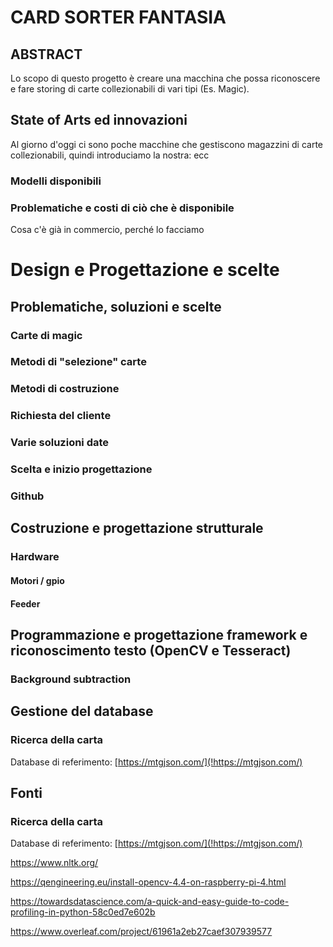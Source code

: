 # CARD SORTER FANTASIA

## ABSTRACT
Lo scopo di questo progetto è creare una macchina che possa riconoscere e fare storing di carte collezionabili di vari tipi (Es. Magic).

## State of Arts ed innovazioni
Al giorno d'oggi ci sono poche macchine che gestiscono magazzini di carte collezionabili, quindi introduciamo la nostra: ecc
### Modelli disponibili
<!-- Roca sorte e altri nostri competitori -->
### Problematiche e costi di ciò che è disponibile
<!-- la descrizione di cosa manchi alla Roca sorter -->
Cosa c'è già in commercio, perché lo facciamo




# Design e Progettazione e scelte

<!-- INIZIO RIASSUNTO -->
## Problematiche, soluzioni e scelte
<!--Piccolo rimando del perché la roca sorter e' brutta-->

### Carte di magic
<!-- Studio delle caratteristiche della carta -->

### Metodi di "selezione" carte
<!-- Vari tipi di recupero carta / miglior modo per non danneggiarla -->

### Metodi di costruzione
<!-- Stampante 3D e/o costruzione in casa col carton -->


### Richiesta del cliente
<!-- WARNING : da capire -->
<!-- Come m'è venuta in mente quest'idea -->

### Varie soluzioni date
<!-- le tre scelte a Davide -->
<!-- Ventose,
     IBM,
     Quello che facciamo adesso (a piloni / puo' essere modificato a IBM)
-->



### Scelta e inizio progettazione
<!-- Come abbiamo iniziato e cosa abbiamo pensato/scartato -->
### Github

<!-- FINE RIASSUNTO-->



## Costruzione e progettazione strutturale
<!--Piu' nello specifico le bestemmie della vera e propria progettazione -->

### Hardware
<!--Scelta del progessore e progettazione -->
#### Motori / gpio

#### Feeder

## Programmazione e progettazione framework e riconoscimento testo (OpenCV e Tesseract)
<!-- Cos'e' e come minchia funziona -->


### Background subtraction


## Gestione del database
<!-- WARNING: guarda il codice del Guglie -->

### Ricerca della carta
Database di referimento: [https://mtgjson.com/](!https://mtgjson.com/)





## Fonti

### Ricerca della carta
Database di referimento: [https://mtgjson.com/](!https://mtgjson.com/)


https://www.nltk.org/

https://qengineering.eu/install-opencv-4.4-on-raspberry-pi-4.html


https://towardsdatascience.com/a-quick-and-easy-guide-to-code-profiling-in-python-58c0ed7e602b


https://www.overleaf.com/project/61961a2eb27caef307939577
